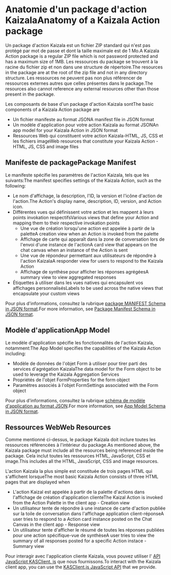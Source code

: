 # <a name="anatomy-of-a-kaizala-action-package"></a><span data-ttu-id="93649-101">Anatomie d'un package d'action Kaizala</span><span class="sxs-lookup"><span data-stu-id="93649-101">Anatomy of a Kaizala Action package</span></span>

<span data-ttu-id="93649-102">Un package d'action Kaizala est un fichier ZIP standard qui n'est pas protégé par mot de passe et dont la taille maximale est de 1 Mo.</span><span class="sxs-lookup"><span data-stu-id="93649-102">A Kaizala Action package is a regular ZIP file which is not password protected and has a maximum size of 1MB.</span></span> <span data-ttu-id="93649-103">Les ressources du package se trouvent à la racine du fichier zip et non dans une structure de répertoire.</span><span class="sxs-lookup"><span data-stu-id="93649-103">The resources in the package are at the root of the zip file and not in any directory structure.</span></span> <span data-ttu-id="93649-104">Les ressources ne peuvent pas non plus référencer de ressources externes autres que celles présentes dans le package.</span><span class="sxs-lookup"><span data-stu-id="93649-104">The resources also cannot reference any external resources other than those present in the package.</span></span>

<span data-ttu-id="93649-105">Les composants de base d'un package d'action Kaizala sont</span><span class="sxs-lookup"><span data-stu-id="93649-105">The basic components of a Kaizala Action package are</span></span> 
*   <span data-ttu-id="93649-106">Un fichier manifeste au format JSON</span><span class="sxs-lookup"><span data-stu-id="93649-106">A manifest file in JSON format</span></span>
*   <span data-ttu-id="93649-107">Un modèle d'application pour votre action Kaizala au format JSON</span><span class="sxs-lookup"><span data-stu-id="93649-107">An app model for your Kaizala Action in JSON format</span></span>
*   <span data-ttu-id="93649-108">Ressources Web qui constituent votre action Kaizala-HTML, JS, CSS et les fichiers image</span><span class="sxs-lookup"><span data-stu-id="93649-108">Web resources that constitute your Kaizala Action - HTML, JS, CSS and image files</span></span>

## <a name="package-manifest"></a><span data-ttu-id="93649-109">Manifeste de package</span><span class="sxs-lookup"><span data-stu-id="93649-109">Package Manifest</span></span>

<span data-ttu-id="93649-110">Le manifeste spécifie les paramètres de l'action Kaizala, tels que les suivants:</span><span class="sxs-lookup"><span data-stu-id="93649-110">The manifest specifies settings of the Kaizala Action, such as the following:</span></span>
*   <span data-ttu-id="93649-111">Le nom d'affichage, la description, l'ID, la version et l'icône d'action de l'action.</span><span class="sxs-lookup"><span data-stu-id="93649-111">The Action's display name, description, ID, version, and Action icon.</span></span>
*   <span data-ttu-id="93649-112">Différentes vues qui définissent votre action et les mappent à leurs points invokation respectifs</span><span class="sxs-lookup"><span data-stu-id="93649-112">Various views that define your Action and mapping them to their respective invokation points</span></span>
    * <span data-ttu-id="93649-113">Une vue de création lorsqu'une action est appelée à partir de la palette</span><span class="sxs-lookup"><span data-stu-id="93649-113">A creation view when an Action is invoked from the palette</span></span>
    * <span data-ttu-id="93649-114">Affichage de carte qui apparaît dans la zone de conversation lors de l'envoi d'une instance de l'action</span><span class="sxs-lookup"><span data-stu-id="93649-114">A card view that appears on the chat canvas when an instance of the Action is sent</span></span>
    * <span data-ttu-id="93649-115">Une vue de répondeur permettant aux utilisateurs de répondre à l'action Kaizala</span><span class="sxs-lookup"><span data-stu-id="93649-115">A responder view for users to respond to the Kaizala Action</span></span>
    * <span data-ttu-id="93649-116">Affichage de synthèse pour afficher les réponses agrégées</span><span class="sxs-lookup"><span data-stu-id="93649-116">A summary view to view aggregated responses</span></span>
*   <span data-ttu-id="93649-117">Étiquettes à utiliser dans les vues natives qui encapsulent vos affichages personnalisés</span><span class="sxs-lookup"><span data-stu-id="93649-117">Labels to be used across the native views that encapsulate your custom views</span></span>

<span data-ttu-id="93649-118">Pour plus d'informations, consultez la rubrique [package MANIFEST Schema in JSON format](package_manifest_schema.md).</span><span class="sxs-lookup"><span data-stu-id="93649-118">For more information, see [Package Manifest Schema in JSON format](package_manifest_schema.md).</span></span>

## <a name="app-model"></a><span data-ttu-id="93649-119">Modèle d'application</span><span class="sxs-lookup"><span data-stu-id="93649-119">App Model</span></span>

<span data-ttu-id="93649-120">Le modèle d'application spécifie les fonctionnalités de l'action Kaizala, notamment:</span><span class="sxs-lookup"><span data-stu-id="93649-120">The App Model specifies the capabilities of the Kaizala Action including:</span></span>
*   <span data-ttu-id="93649-121">Modèle de données de l'objet Form à utiliser pour tirer parti des services d'agrégation Kaizala</span><span class="sxs-lookup"><span data-stu-id="93649-121">The data model for the Form object to be used to leverage the Kaizala Aggregation Services</span></span>
*   <span data-ttu-id="93649-122">Propriétés de l'objet Form</span><span class="sxs-lookup"><span data-stu-id="93649-122">Properties for the form object</span></span>
*   <span data-ttu-id="93649-123">Paramètres associés à l'objet Form</span><span class="sxs-lookup"><span data-stu-id="93649-123">Settings associated with the Form object</span></span>

<span data-ttu-id="93649-124">Pour plus d'informations, consultez la rubrique [schéma de modèle d'application au format JSON](appModel_schema.md).</span><span class="sxs-lookup"><span data-stu-id="93649-124">For more information, see [App Model Schema in JSON format](appModel_schema.md).</span></span>

## <a name="web-resources"></a><span data-ttu-id="93649-125">Ressources Web</span><span class="sxs-lookup"><span data-stu-id="93649-125">Web Resources</span></span>

<span data-ttu-id="93649-126">Comme mentionné ci-dessus, le package Kaizala doit inclure toutes les ressources référencées à l'intérieur du package.</span><span class="sxs-lookup"><span data-stu-id="93649-126">As mentioned above, the Kaizala package must include all the resources being referenced inside the package.</span></span> <span data-ttu-id="93649-127">Cela inclut toutes les ressources HTML, JavaScript, CSS et image.</span><span class="sxs-lookup"><span data-stu-id="93649-127">This includes all the HTML, JavaScript, CSS and image resources.</span></span>

<span data-ttu-id="93649-128">L'action Kaizala la plus simple est constituée de trois pages HTML qui s'affichent lorsque</span><span class="sxs-lookup"><span data-stu-id="93649-128">The most basic Kaizala Action consists of three HTML pages that are displayed when</span></span>
*   <span data-ttu-id="93649-129">L'action Kaizal est appelée à partir de la palette d'actions dans l'affichage de création d'application cliente</span><span class="sxs-lookup"><span data-stu-id="93649-129">The Kaizal Action is invoked from the Action Palette in the client app - Creation view</span></span>
*   <span data-ttu-id="93649-130">Un utilisateur tente de répondre à une instance de carte d'action publiée sur la toile de conversation dans l'affichage application client-réponse</span><span class="sxs-lookup"><span data-stu-id="93649-130">A user tries to respond to a Action card instance posted on the Chat Canvas in the client app - Response view</span></span>
*   <span data-ttu-id="93649-131">Un utilisateur tente d'afficher le résumé de toutes les réponses publiées pour une action spécifique-vue de synthèse</span><span class="sxs-lookup"><span data-stu-id="93649-131">A user tries to view the summary of all responses posted for a specific Action instace - Summary view</span></span>

<span data-ttu-id="93649-132">Pour interagir avec l'application cliente Kaizala, vous pouvez utiliser l' [API JavaScript KASClient. js](KASClient/README.md) que nous fournissons.</span><span class="sxs-lookup"><span data-stu-id="93649-132">To interact with the Kaizala client app, you can use the [KASClient.js JavaScript API](KASClient/README.md) that we provide.</span></span>


